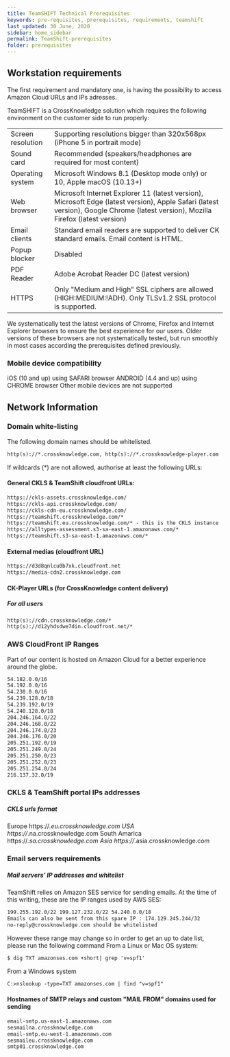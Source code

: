 ```yaml
---
title: TeamSHIFT Technical Prerequisites
keywords: pre-requisites, prerequisites, requirements, teamshift
last_updated: 30 June, 2020
sidebar: home_sidebar
permalink: TeamShift-prerequisites
folder: prerequisites
---
```



## Workstation requirements 

The first requirement and mandatory one, is having the possibility to access Amazon Cloud URLs and IPs adresses.

TeamSHIFT is a CrossKnowledge solution which requires the following environment on the customer side to run properly:

<table>
    <tbody>
		<tr>
            <td>Screen resolution</td>
            <td>Supporting resolutions bigger than 320x568px (iPhone 5 in portrait mode)</td>
        </tr>
		<tr>
            <td>Sound card</td>
            <td>Recommended (speakers/headphones are required for most content)</td>
        </tr>
        <tr>
            <td>Operating system</td>
            <td>Microsoft Windows 8.1 (Desktop mode only) or 10, Apple macOS (10.13+)</td>
        </tr>
        <tr>
            <td>Web browser</td>
            <td>Microsoft Internet Explorer 11 (latest version), Microsoft Edge (latest version), Apple Safari (latest version), Google Chrome (latest version), Mozilla Firefox (latest version)</td>
        </tr>
        <tr>
            <td>Email clients</td>
            <td>Standard email readers are supported to deliver CK standard emails. Email content is HTML.</td>
        </tr>
        <tr>
            <td>Popup blocker</td>
            <td>Disabled</td>
        </tr>
        <tr>
            <td>PDF Reader</td>
            <td>Adobe Acrobat Reader DC (latest version)</td>
        </tr>
        <tr>
            <td>HTTPS</td>
            <td>Only "Medium and High" SSL ciphers are allowed (HIGH:MEDIUM:!ADH). Only TLSv1.2 SSL protocol is supported.</td>
        </tr>
    </tbody>
</table>

We systematically test the latest versions of Chrome, Firefox and Internet Explorer browsers to ensure the best experience for our users. Older versions of these browsers are not systematically tested, but run smoothly in most cases according the prerequisites defined previously. 

### Mobile device compatibility

iOS (10 and up) using SAFARI browser
ANDROID (4.4 and up) using CHROME browser
Other mobile devices are not supported

## Network Information

### Domain white-listing
The following domain names should be whitelisted.
```txt
http(s)://*.crossknowledge.com, http(s)://*.crossknowledge-player.com
```

If wildcards (*) are not allowed, authorise at least the following URLs:<br/>
#### General CKLS & TeamShift cloudfront URLs:

```txt
https://ckls-assets.crossknowledge.com/
https://ckls-api.crossknowledge.com/
https://ckls-cdn-eu.crossknowledge.com/
https://teamshift.crossknowledge.com/*
https://teamshift.eu.crossknowledge.com/* - this is the CKLS instance
https://alltypes-assessment.s3-sa-east-1.amazonaws.com/*
https://teamshift.s3-sa-east-1.amazonaws.com/*
```

#### External medias (cloudfront URL)
```txt
https://d3d8qnlcu0b7xk.cloudfront.net
https://media-cdn2.crossknowledge.com
```

#### CK-Player URLs (for CrossKnowledge content delivery)

##### For all users
```txt
http(s)://cdn.crossknowledge.com/*
http(s)://d12yhdsdwe7din.cloudfront.net/*
```

### AWS CloudFront IP Ranges

Part of our content is hosted on Amazon Cloud for a better experience around the globe.

```txt
54.182.0.0/16
54.192.0.0/16
54.230.0.0/16
54.239.128.0/18
54.239.192.0/19
54.240.128.0/18
204.246.164.0/22
204.246.168.0/22
204.246.174.0/23
204.246.176.0/20
205.251.192.0/19
205.251.249.0/24
205.251.250.0/23
205.251.252.0/23
205.251.254.0/24
216.137.32.0/19
```

### CKLS & TeamShift portal IPs addresses

##### CKLS urls format
Europe https://*.eu.crossknowledge.com
USA https://*.na.crossknowledge.com
South Amarica https://*.sa.crossknowledge.com
Asia https://*.asia.crossknowledge.com

### Email servers requirements

##### Mail servers' IP addresses and whitelist

TeamShift relies on Amazon SES service for sending emails. 
At the time of this writing, these are the IP ranges used by AWS SES:

```txt
199.255.192.0/22 199.127.232.0/22 54.240.0.0/18
Emails can also be sent from this spare IP : 174.129.245.244/32
no-reply@crossknowledge.com should be whitelisted
```
However these range may change so in order to get an up to date list, please run the following command 
From a Linux or Mac OS system:
```txt
$ dig TXT amazonses.com +short| grep 'v=spf1'
```
From a Windows system
```txt
C:>nslookup -type=TXT amazonses.com | find "v=spf1"
```

#### Hostnames of SMTP relays and custom "MAIL FROM" domains used for sending 	

```txt
email-smtp.us-east-1.amazonaws.com
sesmailna.crossknowledge.com
email-smtp.eu-west-1.amazonaws.com
sesmaileu.crossknowledge.com
smtp01.crossknowledge.com
```
